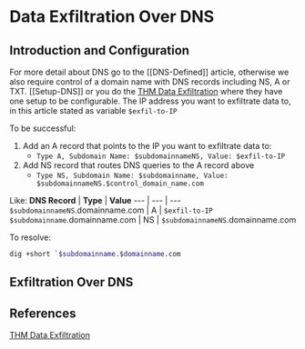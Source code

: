# Data Exfiltration Over DNS

## Introduction and Configuration
For more detail about DNS go to the [[DNS-Defined]] article, otherwise we also require control of a domain name with DNS records including NS, A or TXT. [[Setup-DNS]] or you do the [THM Data Exfiltration](https://tryhackme.com/room/dataxexfilt) where they have one setup to be configurable. The IP address you want to exfiltrate data to, in this article stated as variable `$exfil-to-IP`

To be successful:
1. Add an A record that points to the IP you want to exfiltrate data to:
	- `Type A, Subdomain Name: $subdomainnameNS, Value: $exfil-to-IP`
2. Add NS record that routes DNS queries to the A record above
	- `Type NS, Subdomain Name: $subdomainname, Value: $subdomainnameNS.$control_domain_name.com`

Like:
**DNS Record** | **Type** | **Value**
--- | --- | ---
`$subdomainnameNS`.domainname.com  | A   |  `$exfil-to-IP`
`$subdomainname`.domainname.com | NS | `$subdomainnameNS`.domainname.com

To resolve:
```bash
dig +short `$subdomainname.$domainname.com 
```

## Exfiltration Over DNS




## References

[THM Data Exfiltration](https://tryhackme.com/room/dataxexfilt)